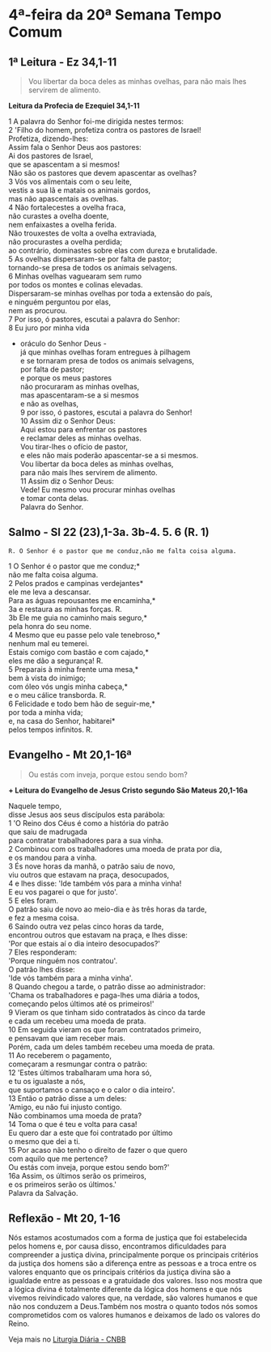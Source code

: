 # 4ª-feira da 20ª Semana Tempo Comum

## 1ª Leitura - Ez 34,1-11

> Vou libertar da boca deles as minhas ovelhas, para não mais lhes servirem de alimento.

**Leitura da Profecia de Ezequiel 34,1-11**

1 A palavra do Senhor foi-me dirigida nestes termos:   
2 'Filho do homem, profetiza contra os pastores de Israel!   
 Profetiza, dizendo-lhes:   
 Assim fala o Senhor Deus aos pastores:   
 Ai dos pastores de Israel,   
 que se apascentam a si mesmos!   
 Não são os pastores que devem apascentar as ovelhas?   
3 Vós vos alimentais com o seu leite,   
 vestis a sua lã e matais os animais gordos,   
 mas não apascentais as ovelhas.   
4 Não fortalecestes a ovelha fraca,   
 não curastes a ovelha doente,   
 nem enfaixastes a ovelha ferida.   
 Não trouxestes de volta a ovelha extraviada,   
 não procurastes a ovelha perdida;   
 ao contrário, dominastes sobre elas com dureza e brutalidade.   
5 As ovelhas dispersaram-se por falta de pastor;   
 tornando-se presa de todos os animais selvagens.   
6 Minhas ovelhas vaguearam sem rumo   
 por todos os montes e colinas elevadas.   
 Dispersaram-se minhas ovelhas por toda a extensão do país,   
 e ninguém perguntou por elas,   
 nem as procurou.   
7 Por isso, ó pastores, escutai a palavra do Senhor:   
8 Eu juro por minha vida   
 - oráculo do Senhor Deus -   
 já que minhas ovelhas foram entregues à pilhagem   
 e se tornaram presa de todos os animais selvagens,   
 por falta de pastor;   
 e porque os meus pastores   
 não procuraram as minhas ovelhas,   
 mas apascentaram-se a si mesmos   
 e não as ovelhas,   
9 por isso, ó pastores, escutai a palavra do Senhor!   
10 Assim diz o Senhor Deus:   
 Aqui estou para enfrentar os pastores   
 e reclamar deles as minhas ovelhas.   
 Vou tirar-lhes o ofício de pastor,   
 e eles não mais poderão apascentar-se a si mesmos.   
 Vou libertar da boca deles as minhas ovelhas,   
 para não mais lhes servirem de alimento.   
11 Assim diz o Senhor Deus:   
 Vede! Eu mesmo vou procurar minhas ovelhas   
 e tomar conta delas.   
 Palavra do Senhor.

## Salmo - Sl 22 (23),1-3a. 3b-4. 5. 6 (R. 1)

`R. O Senhor é o pastor que me conduz,não me falta coisa alguma.`

1 O Senhor é o pastor que me conduz;*   
 não me falta coisa alguma.   
2 Pelos prados e campinas verdejantes*   
 ele me leva a descansar.   
 Para as águas repousantes me encaminha,*   
3a e restaura as minhas forças. R.       
3b Ele me guia no caminho mais seguro,*   
 pela honra do seu nome.   
4 Mesmo que eu passe pelo vale tenebroso,*   
 nenhum mal eu temerei.   
 Estais comigo com bastão e com cajado,*   
 eles me dão a segurança! R.       
5 Preparais à minha frente uma mesa,*   
 bem à vista do inimigo;   
 com óleo vós ungis minha cabeça,*   
 e o meu cálice transborda. R.       
6 Felicidade e todo bem hão de seguir-me,*   
 por toda a minha vida;   
 e, na casa do Senhor, habitarei*   
 pelos tempos infinitos. R.

## Evangelho - Mt 20,1-16ª

> Ou estás com inveja, porque estou sendo bom?

**+ Leitura do Evangelho de Jesus Cristo segundo São Mateus 20,1-16a**

Naquele tempo,   
 disse Jesus aos seus discípulos esta parábola:   
1 'O Reino dos Céus é como a história do patrão   
 que saiu de madrugada   
 para contratar trabalhadores para a sua vinha.   
2 Combinou com os trabalhadores uma moeda de prata por dia,   
 e os mandou para a vinha.   
3 És nove horas da manhã, o patrão saiu de novo,   
 viu outros que estavam na praça, desocupados,   
4 e lhes disse: 'Ide também vós para a minha vinha!   
 E eu vos pagarei o que for justo'.   
5 E eles foram.   
 O patrão saiu de novo ao meio-dia e às três horas da tarde,   
 e fez a mesma coisa.   
6 Saindo outra vez pelas cinco horas da tarde,   
 encontrou outros que estavam na praça, e lhes disse:   
 'Por que estais aí o dia inteiro desocupados?'   
7 Eles responderam:   
 'Porque ninguém nos contratou'.   
 O patrão lhes disse:   
 'Ide vós também para a minha vinha'.   
8 Quando chegou a tarde, o patrão disse ao administrador:   
 'Chama os trabalhadores e paga-lhes uma diária a todos,   
 começando pelos últimos até os primeiros!'   
9 Vieram os que tinham sido contratados às cinco da tarde   
 e cada um recebeu uma moeda de prata.   
10 Em seguida vieram os que foram contratados primeiro,   
 e pensavam que iam receber mais.   
 Porém, cada um deles também recebeu uma moeda de prata.   
11 Ao receberem o pagamento,   
 começaram a resmungar contra o patrão:   
12 'Estes últimos trabalharam uma hora só,   
 e tu os igualaste a nós,   
 que suportamos o cansaço e o calor o dia inteiro'.   
13 Então o patrão disse a um deles:   
 'Amigo, eu não fui injusto contigo.   
 Não combinamos uma moeda de prata?   
14 Toma o que é teu e volta para casa!   
 Eu quero dar a este que foi contratado por último   
 o mesmo que dei a ti.   
15 Por acaso não tenho o direito de fazer o que quero   
 com aquilo que me pertence?   
 Ou estás com inveja, porque estou sendo bom?'   
16a Assim, os últimos serão os primeiros,    
 e os primeiros serão os últimos.'   
 Palavra da Salvação.

## Reflexão - Mt 20, 1-16

Nós estamos acostumados com a forma de justiça que foi estabelecida pelos homens e, por causa disso, encontramos dificuldades para compreender a justiça divina, principalmente porque os principais critérios da justiça dos homens são a diferença entre as pessoas e a troca entre os valores enquanto que os principais critérios da justiça divina são a igualdade entre as pessoas e a gratuidade dos valores. Isso nos mostra que a lógica divina é totalmente diferente da lógica dos homens e que nós vivemos reivindicado valores que, na verdade, são valores humanos e que não nos conduzem a Deus.Também nos mostra o quanto todos nós somos comprometidos com os valores humanos e deixamos de lado os valores do Reino.

Veja mais no [Liturgia Diária - CNBB](http://liturgiadiaria.cnbb.org.br/app/user/user/UserView.php?ano=2016&mes=8&dia=17)